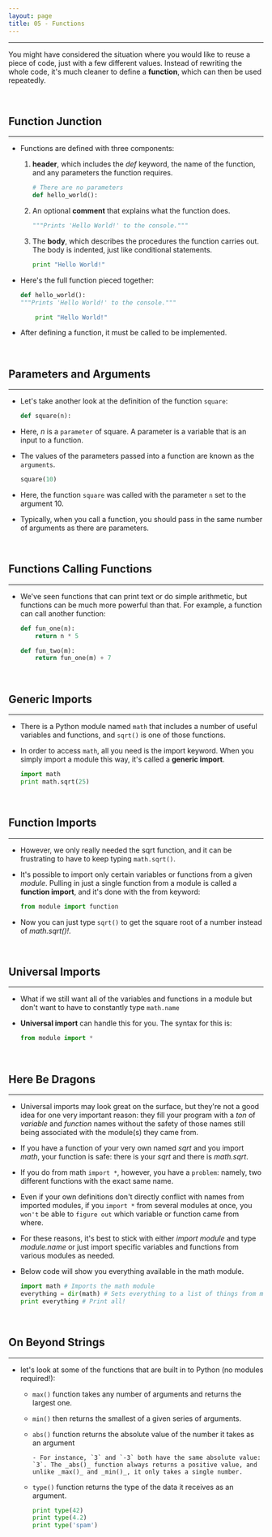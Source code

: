 ```yaml
---
layout: page
title: 05 - Functions
---
```

***

You might have considered the situation where you would like to reuse a piece of code, just with a few different values. Instead of rewriting the whole code, it's much cleaner to define a __function__, which can then be used repeatedly.

&nbsp;

## Function Junction

***

- Functions are defined with three components:

  1. __header__, which includes the _def_ keyword, the name of the function, and any parameters the function requires.

        ```python
        # There are no parameters
        def hello_world():
        ```

  2. An optional __comment__ that explains what the function does.

        ```python
        """Prints 'Hello World!' to the console."""
        ```

  3. The __body__, which describes the procedures the function carries out. The body is indented, just like conditional statements.

        ```python
        print "Hello World!"
        ```

- Here's the full function pieced together:

    ```python
    def hello_world():
    """Prints 'Hello World!' to the console."""

        print "Hello World!"
    ```

- After defining a function, it must be called to be implemented.

&nbsp;

## Parameters and Arguments

***

- Let's take another look at the definition of the function `square`:

    ```python
    def square(n):
    ```

- Here, _n_ is a `parameter` of square. A parameter is a variable that is an input to a function.

- The values of the parameters passed into a function are known as the `arguments`.

    ```python
    square(10)
    ```

- Here, the function `square` was called with the parameter `n` set to the argument 10.

- Typically, when you call a function, you should pass in the same number of arguments as there are parameters.

&nbsp;

## Functions Calling Functions

***

- We've seen functions that can print text or do simple arithmetic, but functions can be much more powerful than that. For example, a function can call another function:

    ```python
    def fun_one(n):
        return n * 5

    def fun_two(m):
        return fun_one(m) + 7
    ```

&nbsp;

## Generic Imports

***

- There is a Python module named `math` that includes a number of useful variables and functions, and `sqrt()` is one of those functions.

- In order to access `math`, all you need is the import keyword. When you simply import a module this way, it's called a __generic import__.

    ```python
    import math
    print math.sqrt(25)
    ```

&nbsp;

## Function Imports

***

- However, we only really needed the sqrt function, and it can be frustrating to have to keep typing `math.sqrt()`.

- It's possible to import only certain variables or functions from a given _module_. Pulling in just a single function from a module is called a __function import__, and it's done with the from keyword:

    ```python
    from module import function
    ```

- Now you can just type `sqrt()` to get the square root of a number instead of _math.sqrt()!_.

&nbsp;

## Universal Imports

***

- What if we still want all of the variables and functions in a module but don't want to have to constantly type `math.name`

- __Universal import__ can handle this for you. The syntax for this is:

    ```python
    from module import *
    ```

&nbsp;

## Here Be Dragons

***

- Universal imports may look great on the surface, but they're not a good idea for one very important reason: they fill your program with a _ton_ of _variable_ and _function_ names without the safety of those names still being associated with the module(s) they came from.

- If you have a function of your very own named _sqrt_ and you import _math_, your function is safe:  there is your _sqrt_ and there is _math.sqrt_.

- If you do from math `import *`, however, you have a `problem`: namely, two different functions with the exact same name.

- Even if your own definitions don't directly conflict with names from imported modules, if you `import *` from several modules at once, you `won't` be able to `figure out` which variable or function came from where.

- For these reasons, it's best to stick with either _import module_ and type _module.name_ or just import specific variables and functions from various modules as needed.

- Below code will show you everything available in the math module.

    ```python
    import math # Imports the math module
    everything = dir(math) # Sets everything to a list of things from math
    print everything # Print all!
    ```

&nbsp;

## On Beyond Strings

***

- let's look at some of the functions that are built in to Python (no modules required!):

  - `max()` function takes any number of arguments and returns the largest one.

  - `min()` then returns the smallest of a given series of arguments.

  - `abs()` function returns the absolute value of the number it takes as an argument

        - For instance, `3` and `-3` both have the same absolute value: `3`. The _abs()_ function always returns a positive value, and unlike _max()_ and _min()_, it only takes a single number.

  - `type()` function returns the type of the data it receives as an argument.

    ```python
    print type(42)
    print type(4.2)
    print type('spam')
    ```